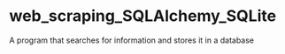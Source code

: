 # web_scraping_SQLAlchemy_SQLite
A program that searches for information and stores it in a database
